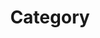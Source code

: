 ---
title: "Category"
layout: categires
permalink: ./categories/
author_profile: true
sidebar_main: true
---